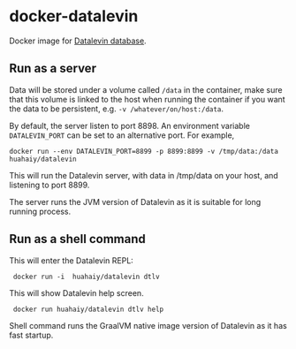 # docker-datalevin

Docker image for [Datalevin database](https://github.com/juji-io/datalevin).

## Run as a server

Data will be stored under a volume called `/data` in the container, make sure that this volume is linked to the host when running the container if you want the data to be persistent, e.g. `-v /whatever/on/host:/data`.

By default, the server listen to port 8898. An environment variable `DATALEVIN_PORT` can be set to an alternative port. For example,

```console
docker run --env DATALEVIN_PORT=8899 -p 8899:8899 -v /tmp/data:/data huahaiy/datalevin
```
This will run the Datalevin server, with data in /tmp/data on your host, and listening to port 8899.

The server runs the JVM version of Datalevin as it is suitable for long running process.

## Run as a shell command

This will enter the Datalevin REPL:

```console
 docker run -i  huahaiy/datalevin dtlv
```

This will show Datalevin help screen.

```console
 docker run huahaiy/datalevin dtlv help
```

Shell command runs the GraalVM native image version of Datalevin as it has fast startup.
